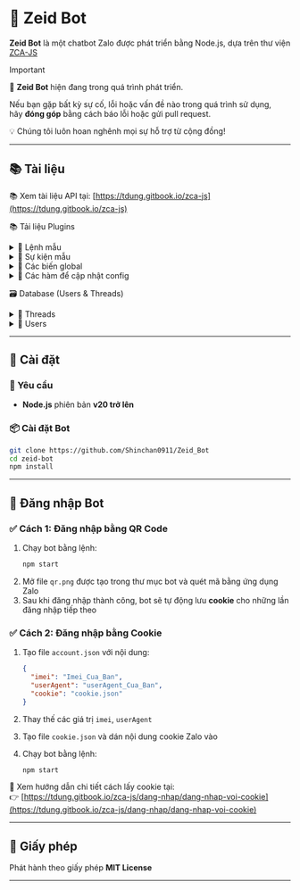 # 🤖 Zeid Bot

**Zeid Bot** là một chatbot Zalo được phát triển bằng Node.js, dựa trên thư viện [ZCA-JS](https://github.com/RFS-ADRENO/zca-js)

> [!IMPORTANT]
> 🚧 **Zeid Bot** hiện đang trong quá trình phát triển.
> 
> Nếu bạn gặp bất kỳ sự cố, lỗi hoặc vấn đề nào trong quá trình sử dụng,  
> hãy **đóng góp** bằng cách báo lỗi hoặc gửi pull request.
>
> 💡 Chúng tôi luôn hoan nghênh mọi sự hỗ trợ từ cộng đồng!

---

## 📚 Tài liệu
📚 Xem tài liệu API tại: [https://tdung.gitbook.io/zca-js](https://tdung.gitbook.io/zca-js)

📚 Tải liệu Plugins

<details>
<summary>📁 Lệnh mẫu</summary>

```javascript
module.exports.config = {
  name: 'example',
  version: '1.0.0',
  role: 0,
  author: 'ShinTHL09',
  description: 'Lệnh mẫu',
  category: 'Tiện ích',
  usage: 'restart',
  cooldowns: 2,
  dependencies: {}
};

module.exports.onLoad = async function({ api }) {
  console.log("Lệnh example đã được load");
};

module.exports.run = async ({ args, event, api, Users, Thread }) => {
  const { threadId, type } = event;
  return api.sendMessage("Đây là lệnh mẫu", threadId, type);
};
```

</details>

<details>
<summary>📁 Sự kiện mẫu</summary>

```javascript
module.exports.config = {
  name: "example",
  event_type: ["message"],
  version: "1.0.0",
  author: "ShinTHL09",
  description: "Sự kiện mẫu",
  dependencies: {}
};

module.exports.onLoad = async function({ api }) {
  console.log("Sự kiện example đã được load");
};

module.exports.run = async function({ api, event, eventType, Users, threads }) {
  const { threaId, type, data } = event;
  const msg = data.content;
  return api.sendMessage(msg, threaId, type);
};
```

</details>


<details>
<summary>📁 Các biến global</summary>

```js
global.client.config // Config bot
global.client.config.prefix // Prefix hiện tại

global.client.commands // Tất cả command
global.client.commands.get("example").config.author

global.client.events // Tất cả event
global.client.events.get("example").config.author

global.users.admin[0] // ID admin đầu tiên
global.users.support[0] // ID support đầu tiên
```

</details>


<details>
<summary>📁 Các hàm để cập nhật config</summary>

```js
const { updateConfigArray, updateConfigValue, reloadConfig } = require("../../utils/index");

updateConfigArray(key, newArray);
// Example: updateConfigArray("admin_bot", ["1", "2"])

updateConfigValue(key, newValue);
// Example: updateConfigValue("prefix", "1")

reloadConfig();
// Reload lại file config
```
</details>


🗃️ Database (Users & Threads)

<details>
<summary>🧵 Threads</summary>

```js
await Thread.getData("id_box"); // Lấy dữ liệu
await Thread.saveData("id_box", data_json); // Lưu dữ liệu

// Ví dụ
const databox = (await Thread.getData("id_box")).data;
databox.prefix = "!";
await Thread.saveData("id_box", databox);
```
</details>

<details>
<summary>👤 Users</summary>

```js
await Users.getData("user_id"); // Lấy dữ liệu
await Users.saveData("user_id", data_json); // Lưu dữ liệu

// Ví dụ
const datauser = (await Users.getData("user_id")).data;
datauser.money = 1000;
await Users.saveData("user_id", datauser);
```
</details>

---

## 🚀 Cài đặt

### 🔧 Yêu cầu

- **Node.js** phiên bản **v20 trở lên**

### 📦 Cài đặt Bot

```bash
git clone https://github.com/Shinchan0911/Zeid_Bot
cd zeid-bot
npm install
```

---

## 🔐 Đăng nhập Bot

### ✅ Cách 1: Đăng nhập bằng **QR Code**

1. Chạy bot bằng lệnh:
   ```bash
   npm start
   ```
2. Mở file `qr.png` được tạo trong thư mục bot và quét mã bằng ứng dụng Zalo
3. Sau khi đăng nhập thành công, bot sẽ tự động lưu **cookie** cho những lần đăng nhập tiếp theo


### ✅ Cách 2: Đăng nhập bằng **Cookie**

1. Tạo file `account.json` với nội dung:

   ```json
   {
     "imei": "Imei_Cua_Ban",
     "userAgent": "userAgent_Cua_Ban",
     "cookie": "cookie.json"
   }
   ```

2. Thay thế các giá trị `imei`, `userAgent`

3. Tạo file `cookie.json` và dán nội dung cookie Zalo vào
4. Chạy bot bằng lệnh:
   ```bash
   npm start
   ```

📘 Xem hướng dẫn chi tiết cách lấy cookie tại:  
👉 [https://tdung.gitbook.io/zca-js/dang-nhap/dang-nhap-voi-cookie](https://tdung.gitbook.io/zca-js/dang-nhap/dang-nhap-voi-cookie)

---

## 📄 Giấy phép

Phát hành theo giấy phép **MIT License**

---
